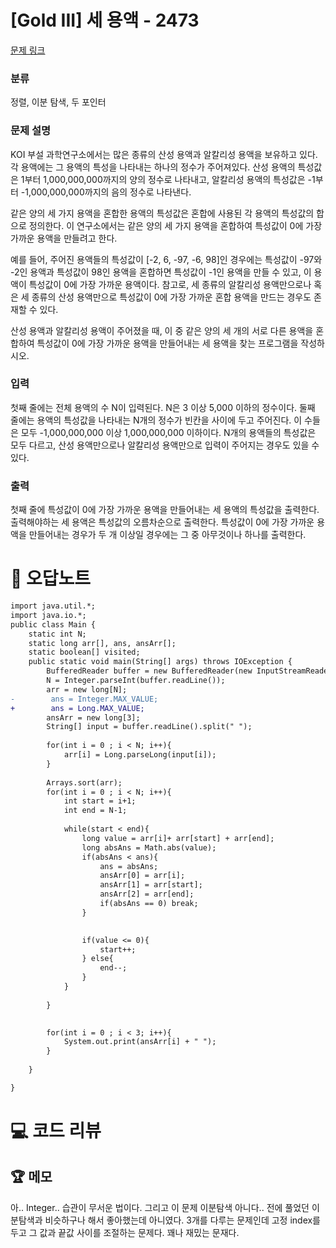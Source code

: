 # [Gold III] 세 용액 - 2473 

[문제 링크](https://www.acmicpc.net/problem/2473) 

### 분류

정렬, 이분 탐색, 두 포인터

### 문제 설명

<p>KOI 부설 과학연구소에서는 많은 종류의 산성 용액과 알칼리성 용액을 보유하고 있다. 각 용액에는 그 용액의 특성을 나타내는 하나의 정수가 주어져있다.  산성 용액의 특성값은 1부터 1,000,000,000까지의 양의 정수로 나타내고, 알칼리성 용액의 특성값은 -1부터 -1,000,000,000까지의 음의 정수로 나타낸다.</p>

<p>같은 양의 세 가지 용액을 혼합한 용액의 특성값은 혼합에 사용된 각 용액의 특성값의 합으로 정의한다. 이 연구소에서는 같은 양의 세 가지 용액을 혼합하여 특성값이 0에 가장 가까운 용액을 만들려고 한다. </p>

<p>예를 들어, 주어진 용액들의 특성값이 [-2, 6, -97, -6, 98]인 경우에는 특성값이 -97와 -2인 용액과 특성값이 98인 용액을 혼합하면 특성값이 -1인 용액을 만들 수 있고, 이 용액이 특성값이 0에 가장 가까운 용액이다. 참고로, 세 종류의 알칼리성 용액만으로나 혹은 세 종류의 산성 용액만으로 특성값이 0에 가장 가까운 혼합 용액을 만드는 경우도 존재할 수 있다.</p>

<p>산성 용액과 알칼리성 용액이 주어졌을 때, 이 중 같은 양의 세 개의 서로 다른 용액을 혼합하여 특성값이 0에 가장 가까운 용액을 만들어내는 세 용액을 찾는 프로그램을 작성하시오.</p>

### 입력 

 <p>첫째 줄에는 전체 용액의 수 N이 입력된다. N은 3 이상 5,000 이하의 정수이다. 둘째 줄에는 용액의 특성값을 나타내는 N개의 정수가 빈칸을 사이에 두고 주어진다. 이 수들은 모두 -1,000,000,000 이상 1,000,000,000 이하이다. N개의 용액들의 특성값은 모두 다르고, 산성 용액만으로나 알칼리성 용액만으로 입력이 주어지는 경우도 있을 수 있다.</p>

### 출력 

 <p>첫째 줄에 특성값이 0에 가장 가까운 용액을 만들어내는 세 용액의 특성값을 출력한다. 출력해야하는 세 용액은 특성값의 오름차순으로 출력한다. 특성값이 0에 가장 가까운 용액을 만들어내는 경우가 두 개 이상일 경우에는 그 중 아무것이나 하나를 출력한다.</p>



#  🚀  오답노트 

```diff
import java.util.*;
import java.io.*;
public class Main {
    static int N;
    static long arr[], ans, ansArr[];
    static boolean[] visited;
    public static void main(String[] args) throws IOException {
        BufferedReader buffer = new BufferedReader(new InputStreamReader(System.in));
        N = Integer.parseInt(buffer.readLine());
        arr = new long[N];
-        ans = Integer.MAX_VALUE;
+        ans = Long.MAX_VALUE;
        ansArr = new long[3];
        String[] input = buffer.readLine().split(" ");
        
        for(int i = 0 ; i < N; i++){
            arr[i] = Long.parseLong(input[i]);            
        }
        
        Arrays.sort(arr);
        for(int i = 0 ; i < N; i++){
            int start = i+1;
            int end = N-1;
            
            while(start < end){
                long value = arr[i]+ arr[start] + arr[end];
                long absAns = Math.abs(value);
                if(absAns < ans){
                    ans = absAns;
                    ansArr[0] = arr[i];
                    ansArr[1] = arr[start];
                    ansArr[2] = arr[end];
                    if(absAns == 0) break;
                }

            
                if(value <= 0){
                    start++;
                } else{
                    end--;
                } 
            } 
           
        }

        
        for(int i = 0 ; i < 3; i++){
            System.out.print(ansArr[i] + " ");
        }
        
    }

}

```

# 💻 코드 리뷰




 ## 🏆 메모 

아.. Integer.. 습관이 무서운 법이다. 그리고 이 문제 이분탐색 아니다.. 전에 풀었던 이분탐색과 비슷하구나 해서 좋아했는데 아니였다. 3개를 다루는 문제인데 고정 index를 두고 그 값과 끝값 사이를 조절하는 문제다. 꽤나 재밌는 문재다.